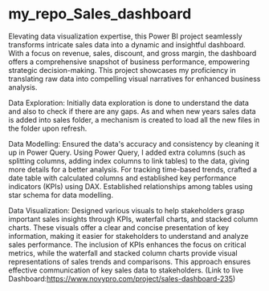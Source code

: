 # my_repo_Sales_dashboard
Elevating data visualization expertise, this Power BI project seamlessly transforms intricate sales data into a dynamic and insightful dashboard. With a focus on revenue, sales, discount, and gross margin, the dashboard offers a comprehensive snapshot of business performance, empowering strategic decision-making. This project showcases my proficiency in translating raw data into compelling visual narratives for enhanced business analysis.

Data Exploration: Initially data exploration is done to understand the data and also to check if there are any gaps. As and when new years sales data is added into sales folder, a mechanism is created to load all the new files in the folder upon refresh.

Data Modelling: Ensured the data's accuracy and consistency by cleaning it up in Power Query. Using Power Query, I added extra columns (such as splitting columns, adding index columns to link tables) to the data, giving more details for a better analysis. For tracking time-based trends, crafted a date table with calculated columns and established key performance indicators (KPIs) using DAX. Established relationships among tables using star schema for data modelling.

Data Visualization: Designed various visuals to help stakeholders grasp important sales insights through KPIs, waterfall charts, and stacked column charts. These visuals offer a clear and concise presentation of key information, making it easier for stakeholders to understand and analyze sales performance. The inclusion of KPIs enhances the focus on critical metrics, while the waterfall and stacked column charts provide visual representations of sales trends and comparisons. This approach ensures effective communication of key sales data to stakeholders. (Link to live Dashboard:https://www.novypro.com/project/sales-dashboard-235)
